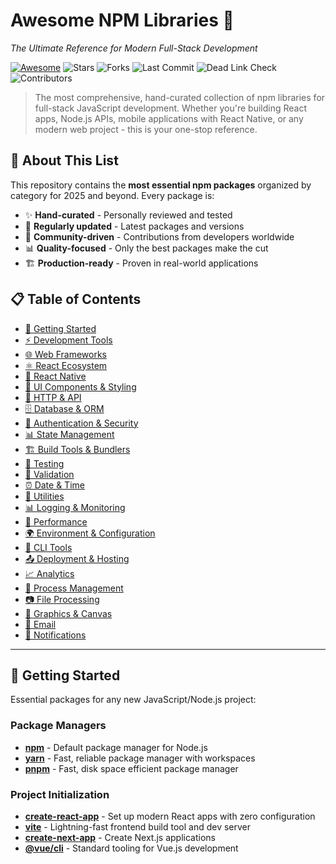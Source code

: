 # Awesome NPM Libraries 🚀

*The Ultimate Reference for Modern Full-Stack Development*

[![Awesome](https://awesome.re/badge.svg)](https://awesome.re)
![Stars](https://img.shields.io/github/stars/demarc-ai/awesome-lists?style=flat-square&color=blue)
![Forks](https://img.shields.io/github/forks/demarc-ai/awesome-lists?style=flat-square&color=green)
![Last Commit](https://img.shields.io/github/last-commit/demarc-ai/awesome-lists?style=flat-square&color=orange)
![Dead Link Check](https://img.shields.io/github/actions/workflow/status/demarc-ai/awesome-lists/check-dead-links.yml?branch=main&label=dead%20links&style=flat-square&color=purple)
![Contributors](https://img.shields.io/github/contributors/demarc-ai/awesome-lists?style=flat-square&color=red)

> The most comprehensive, hand-curated collection of npm libraries for full-stack JavaScript development. Whether you're building React apps, Node.js APIs, mobile applications with React Native, or any modern web project - this is your one-stop reference.

## 🎯 About This List

This repository contains the **most essential npm packages** organized by category for 2025 and beyond. Every package is:

- ✨ **Hand-curated** - Personally reviewed and tested
- 🔄 **Regularly updated** - Latest packages and versions
- 👥 **Community-driven** - Contributions from developers worldwide  
- 📊 **Quality-focused** - Only the best packages make the cut
- 🏗️ **Production-ready** - Proven in real-world applications

## 📋 Table of Contents

- [🚀 Getting Started](#-getting-started)
- [⚡ Development Tools](#-development-tools)
- [🌐 Web Frameworks](#-web-frameworks)
- [⚛️ React Ecosystem](#️-react-ecosystem)
- [📱 React Native](#-react-native)
- [🎨 UI Components & Styling](#-ui-components--styling)
- [📡 HTTP & API](#-http--api)
- [🗄️ Database & ORM](#️-database--orm)
- [🔐 Authentication & Security](#-authentication--security)
- [📊 State Management](#-state-management)
- [🏗️ Build Tools & Bundlers](#️-build-tools--bundlers)
- [🧪 Testing](#-testing)
- [📝 Validation](#-validation)
- [⏰ Date & Time](#-date--time)
- [🎯 Utilities](#-utilities)
- [📊 Logging & Monitoring](#-logging--monitoring)
- [🚀 Performance](#-performance)
- [🌍 Environment & Configuration](#-environment--configuration)
- [🎨 CLI Tools](#-cli-tools)
- [📤 Deployment & Hosting](#-deployment--hosting)
- [📈 Analytics](#-analytics)
- [🔄 Process Management](#-process-management)
- [📷 File Processing](#-file-processing)
- [🎨 Graphics & Canvas](#-graphics--canvas)
- [📧 Email](#-email)
- [🔔 Notifications](#-notifications)

---

## 🚀 Getting Started

Essential packages for any new JavaScript/Node.js project:

### Package Managers

- **[npm](https://www.npmjs.com)** - Default package manager for Node.js
- **[yarn](https://yarnpkg.com)** - Fast, reliable package manager with workspaces
- **[pnpm](https://pnpm.io)** - Fast, disk space efficient package manager

### Project Initialization

- **[create-react-app](https://create-react-app.dev)** - Set up modern React apps with zero configuration
- **[vite](https://vitejs.dev)** - Lightning-fast frontend build tool and dev server
- **[create-next-app](https://nextjs.org/docs/api-reference/create-next-app)** - Create Next.js applications
- **[@vue/cli](https://cli.vuejs.org)** - Standard tooling for Vue.js development

